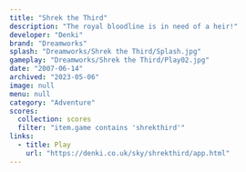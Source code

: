 ```yaml
---
title: "Shrek the Third"
description: "The royal bloodline is in need of a heir!"
developer: "Denki"
brand: "Dreamworks"
splash: "Dreamworks/Shrek the Third/Splash.jpg"
gameplay: "Dreamworks/Shrek the Third/Play02.jpg"
date: "2007-06-14"
archived: "2023-05-06"
image: null
menu: null
category: "Adventure"
scores:
  collection: scores
  filter: "item.game contains 'shrekthird'"
links:
  - title: Play
    url: "https://denki.co.uk/sky/shrekthird/app.html"
---
```

